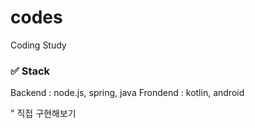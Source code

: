 # codes
 Coding Study
 
### ✅ Stack
Backend : node.js, spring,  java
Frondend : kotlin, android

" 직접 구현해보기
